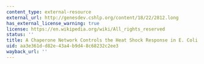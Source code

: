 ```yaml
---
content_type: external-resource
external_url: http://genesdev.cshlp.org/content/18/22/2812.long
has_external_license_warning: true
license: https://en.wikipedia.org/wiki/All_rights_reserved
status: ''
title: A Chaperone Network Controls the Heat Shock Response in E. Coli
uid: aa3e361d-d82e-43a4-b9d4-8c68232c2ee3
wayback_url: ''
---
```

